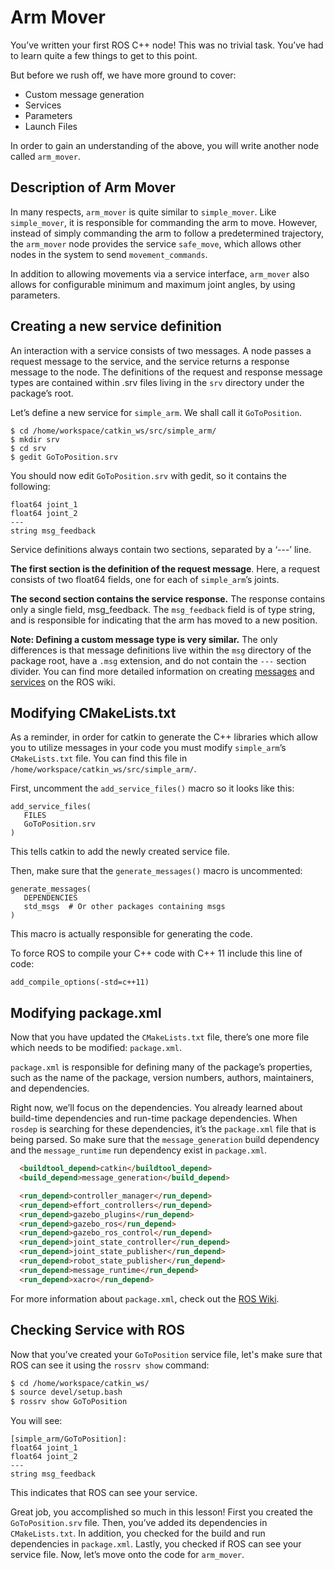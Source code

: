 # Arm Mover

You’ve written your first ROS C++ node! This was no trivial task. You’ve had to learn quite a few things to get to this point.

But before we rush off, we have more ground to cover:

- Custom message generation
- Services
- Parameters
- Launch Files

In order to gain an understanding of the above, you will write another node called `arm_mover`.

## Description of Arm Mover

In many respects, `arm_mover` is quite similar to `simple_mover`. Like `simple_mover`, it is responsible for commanding the arm to move. However, instead of simply commanding the arm to follow a predetermined trajectory, the `arm_mover` node provides the service `safe_move`, which allows other nodes in the system to send `movement_commands`.

In addition to allowing movements via a service interface, `arm_mover` also allows for configurable minimum and maximum joint angles, by using parameters.

## Creating a new service definition

An interaction with a service consists of two messages. A node passes a request message to the service, and the service returns a response message to the node. The definitions of the request and response message types are contained within .srv files living in the `srv` directory under the package’s root.

Let’s define a new service for `simple_arm`. We shall call it `GoToPosition`.

```shell
$ cd /home/workspace/catkin_ws/src/simple_arm/
$ mkdir srv
$ cd srv
$ gedit GoToPosition.srv
```

You should now edit `GoToPosition.srv` with gedit, so it contains the following:

```text
float64 joint_1
float64 joint_2
---
string msg_feedback
```

Service definitions always contain two sections, separated by a ‘---’ line. 

**The first section is the definition of the request message**. Here, a request consists of two float64 fields, one for each of `simple_arm`’s joints. 

**The second section contains the service response.** The response contains only a single field, msg_feedback. The `msg_feedback` field is of type string, and is responsible for indicating that the arm has moved to a new position.

**Note: Defining a custom message type is very similar.** The only differences is that message definitions live within the `msg` directory of the package root, have a `.msg` extension, and do not contain the `---` section divider. You can find more detailed information on creating [messages](http://wiki.ros.org/msg) and [services](http://wiki.ros.org/srv) on the ROS wiki.

## Modifying CMakeLists.txt

As a reminder, in order for catkin to generate the C++ libraries which allow you to utilize messages in your code you must modify `simple_arm`’s `CMakeLists.txt` file. You can find this file in `/home/workspace/catkin_ws/src/simple_arm/`.

First, uncomment the `add_service_files()` macro so it looks like this:

```text
add_service_files(
   FILES
   GoToPosition.srv
)
```

This tells catkin to add the newly created service file.

Then, make sure that the `generate_messages()` macro is uncommented:

```text
generate_messages(
   DEPENDENCIES
   std_msgs  # Or other packages containing msgs
)
```

This macro is actually responsible for generating the code.

To force ROS to compile your C++ code with C++ 11 include this line of code:

```text
add_compile_options(-std=c++11)
```

## Modifying package.xml

Now that you have updated the `CMakeLists.txt` file, there’s one more file which needs to be modified: `package.xml`.

`package.xml` is responsible for defining many of the package’s properties, such as the name of the package, version numbers, authors, maintainers, and dependencies.

Right now, we’ll focus on the dependencies. You already learned about build-time dependencies and run-time package dependencies. When `rosdep` is searching for these dependencies, it’s the `package.xml` file that is being parsed. So make sure that the `message_generation` build dependency and the `message_runtime` run dependency exist in `package.xml`.

```html
  <buildtool_depend>catkin</buildtool_depend>
  <build_depend>message_generation</build_depend>

  <run_depend>controller_manager</run_depend>
  <run_depend>effort_controllers</run_depend>
  <run_depend>gazebo_plugins</run_depend>
  <run_depend>gazebo_ros</run_depend>
  <run_depend>gazebo_ros_control</run_depend>
  <run_depend>joint_state_controller</run_depend>
  <run_depend>joint_state_publisher</run_depend>
  <run_depend>robot_state_publisher</run_depend>
  <run_depend>message_runtime</run_depend>
  <run_depend>xacro</run_depend>
```

For more information about `package.xml`, check out the [ROS Wiki](http://wiki.ros.org/catkin/package.xml).

## Checking Service with ROS

Now that you’ve created your `GoToPosition` service file, let's make sure that ROS can see it using the `rossrv show` command:

```sh
$ cd /home/workspace/catkin_ws/
$ source devel/setup.bash
$ rossrv show GoToPosition
```

You will see:

```text
[simple_arm/GoToPosition]:
float64 joint_1
float64 joint_2
---
string msg_feedback
```

This indicates that ROS can see your service.

Great job, you accomplished so much in this lesson! First you created the `GoToPosition.srv` file. Then, you’ve added its dependencies in `CMakeLists.txt`. In addition, you checked for the build and run dependencies in `package.xml`. Lastly, you checked if ROS can see your service file. Now, let’s move onto the code for `arm_mover`.